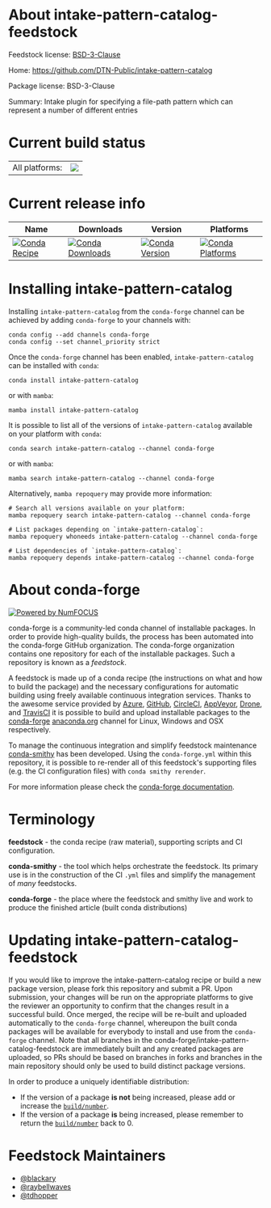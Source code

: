 About intake-pattern-catalog-feedstock
======================================

Feedstock license: [BSD-3-Clause](https://github.com/conda-forge/intake_pattern_catalog-feedstock/blob/main/LICENSE.txt)

Home: https://github.com/DTN-Public/intake-pattern-catalog

Package license: BSD-3-Clause

Summary: Intake plugin for specifying a file-path pattern which can represent a number of different entries

Current build status
====================


<table><tr><td>All platforms:</td>
    <td>
      <a href="https://dev.azure.com/conda-forge/feedstock-builds/_build/latest?definitionId=13920&branchName=main">
        <img src="https://dev.azure.com/conda-forge/feedstock-builds/_apis/build/status/intake_pattern_catalog-feedstock?branchName=main">
      </a>
    </td>
  </tr>
</table>

Current release info
====================

| Name | Downloads | Version | Platforms |
| --- | --- | --- | --- |
| [![Conda Recipe](https://img.shields.io/badge/recipe-intake--pattern--catalog-green.svg)](https://anaconda.org/conda-forge/intake-pattern-catalog) | [![Conda Downloads](https://img.shields.io/conda/dn/conda-forge/intake-pattern-catalog.svg)](https://anaconda.org/conda-forge/intake-pattern-catalog) | [![Conda Version](https://img.shields.io/conda/vn/conda-forge/intake-pattern-catalog.svg)](https://anaconda.org/conda-forge/intake-pattern-catalog) | [![Conda Platforms](https://img.shields.io/conda/pn/conda-forge/intake-pattern-catalog.svg)](https://anaconda.org/conda-forge/intake-pattern-catalog) |

Installing intake-pattern-catalog
=================================

Installing `intake-pattern-catalog` from the `conda-forge` channel can be achieved by adding `conda-forge` to your channels with:

```
conda config --add channels conda-forge
conda config --set channel_priority strict
```

Once the `conda-forge` channel has been enabled, `intake-pattern-catalog` can be installed with `conda`:

```
conda install intake-pattern-catalog
```

or with `mamba`:

```
mamba install intake-pattern-catalog
```

It is possible to list all of the versions of `intake-pattern-catalog` available on your platform with `conda`:

```
conda search intake-pattern-catalog --channel conda-forge
```

or with `mamba`:

```
mamba search intake-pattern-catalog --channel conda-forge
```

Alternatively, `mamba repoquery` may provide more information:

```
# Search all versions available on your platform:
mamba repoquery search intake-pattern-catalog --channel conda-forge

# List packages depending on `intake-pattern-catalog`:
mamba repoquery whoneeds intake-pattern-catalog --channel conda-forge

# List dependencies of `intake-pattern-catalog`:
mamba repoquery depends intake-pattern-catalog --channel conda-forge
```


About conda-forge
=================

[![Powered by
NumFOCUS](https://img.shields.io/badge/powered%20by-NumFOCUS-orange.svg?style=flat&colorA=E1523D&colorB=007D8A)](https://numfocus.org)

conda-forge is a community-led conda channel of installable packages.
In order to provide high-quality builds, the process has been automated into the
conda-forge GitHub organization. The conda-forge organization contains one repository
for each of the installable packages. Such a repository is known as a *feedstock*.

A feedstock is made up of a conda recipe (the instructions on what and how to build
the package) and the necessary configurations for automatic building using freely
available continuous integration services. Thanks to the awesome service provided by
[Azure](https://azure.microsoft.com/en-us/services/devops/), [GitHub](https://github.com/),
[CircleCI](https://circleci.com/), [AppVeyor](https://www.appveyor.com/),
[Drone](https://cloud.drone.io/welcome), and [TravisCI](https://travis-ci.com/)
it is possible to build and upload installable packages to the
[conda-forge](https://anaconda.org/conda-forge) [anaconda.org](https://anaconda.org/)
channel for Linux, Windows and OSX respectively.

To manage the continuous integration and simplify feedstock maintenance
[conda-smithy](https://github.com/conda-forge/conda-smithy) has been developed.
Using the ``conda-forge.yml`` within this repository, it is possible to re-render all of
this feedstock's supporting files (e.g. the CI configuration files) with ``conda smithy rerender``.

For more information please check the [conda-forge documentation](https://conda-forge.org/docs/).

Terminology
===========

**feedstock** - the conda recipe (raw material), supporting scripts and CI configuration.

**conda-smithy** - the tool which helps orchestrate the feedstock.
                   Its primary use is in the construction of the CI ``.yml`` files
                   and simplify the management of *many* feedstocks.

**conda-forge** - the place where the feedstock and smithy live and work to
                  produce the finished article (built conda distributions)


Updating intake-pattern-catalog-feedstock
=========================================

If you would like to improve the intake-pattern-catalog recipe or build a new
package version, please fork this repository and submit a PR. Upon submission,
your changes will be run on the appropriate platforms to give the reviewer an
opportunity to confirm that the changes result in a successful build. Once
merged, the recipe will be re-built and uploaded automatically to the
`conda-forge` channel, whereupon the built conda packages will be available for
everybody to install and use from the `conda-forge` channel.
Note that all branches in the conda-forge/intake-pattern-catalog-feedstock are
immediately built and any created packages are uploaded, so PRs should be based
on branches in forks and branches in the main repository should only be used to
build distinct package versions.

In order to produce a uniquely identifiable distribution:
 * If the version of a package **is not** being increased, please add or increase
   the [``build/number``](https://docs.conda.io/projects/conda-build/en/latest/resources/define-metadata.html#build-number-and-string).
 * If the version of a package **is** being increased, please remember to return
   the [``build/number``](https://docs.conda.io/projects/conda-build/en/latest/resources/define-metadata.html#build-number-and-string)
   back to 0.

Feedstock Maintainers
=====================

* [@blackary](https://github.com/blackary/)
* [@raybellwaves](https://github.com/raybellwaves/)
* [@tdhopper](https://github.com/tdhopper/)

